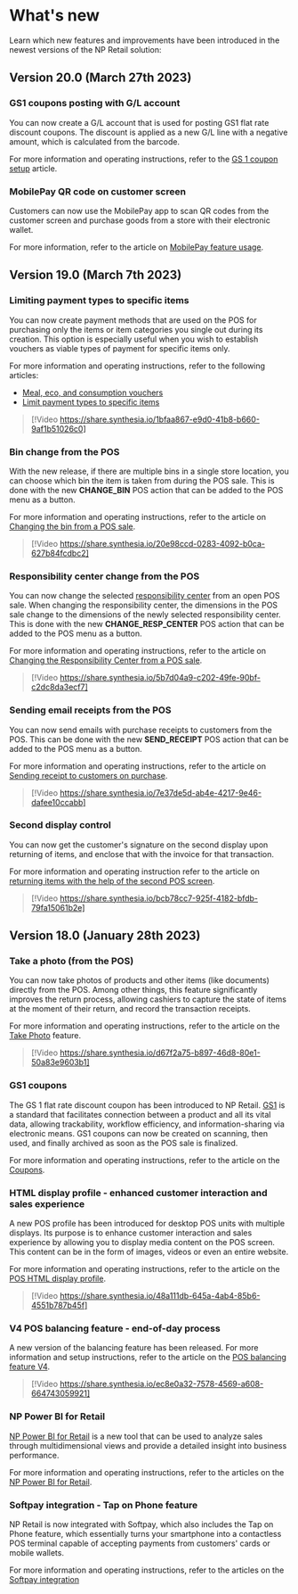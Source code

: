 # What's new

Learn which new features and improvements have been introduced in the newest versions of the NP Retail solution:

## Version 20.0 (March 27th 2023)

### GS1 coupons posting with G/L account

You can now create a G/L account that is used for posting GS1 flat rate discount coupons. The discount is applied as a new G/L line with a negative amount, which is calculated from the barcode. 

For more information and operating instructions, refer to the [GS 1 coupon setup](retail/coupons/howto/gs1_setup.md) article.

### MobilePay QR code on customer screen 

Customers can now use the MobilePay app to scan QR codes from the customer screen and purchase goods from a store with their electronic wallet.

For more information, refer to the article on [MobilePay feature usage](retail/posunit/howto/mobile_pay_qr.md).

## Version 19.0 (March 7th 2023)

### Limiting payment types to specific items

You can now create payment methods that are used on the POS for purchasing only the items or item categories you single out during its creation. This option is especially useful when you wish to establish vouchers as viable types of payment for specific items only.

For more information and operating instructions, refer to the following articles:

- [Meal, eco, and consumption vouchers](retail/posunit/explanation/belgian_voucher.md)
- [Limit payment types to specific items](retail/posunit/howto/belgian_vouchers.md)

> [!Video https://share.synthesia.io/1bfaa867-e9d0-41b8-b660-9af1b51026c0]

### Bin change from the POS

With the new release, if there are multiple bins in a single store location, you can choose which bin the item is taken from during the POS sale. This is done with the new **CHANGE_BIN** POS action that can be added to the POS menu as a button.

For more information and operating instructions, refer to the article on [Changing the bin from a POS sale](retail/posunit/howto/change_bin_pos.md).

> [!Video https://share.synthesia.io/20e98ccd-0283-4092-b0ca-627b84fcdbc2]

### Responsibility center change from the POS

You can now change the selected [responsibility center](https://learn.microsoft.com/en-us/dynamics365/business-central/inventory-responsibility-centers) from an open POS sale. When changing the responsibility center, the dimensions in the POS sale change to the dimensions of the newly selected responsibility center. This is done with the new **CHANGE_RESP_CENTER** POS action that can be added to the POS menu as a button. 

For more information and operating instructions, refer to the article on [Changing the Responsibility Center from a POS sale](retail/posunit/howto/change_responsibility_center.md).

> [!Video https://share.synthesia.io/5b7d04a9-c202-49fe-90bf-c2dc8da3ecf7]

### Sending email receipts from the POS

You can now send emails with purchase receipts to customers from the POS. This can be done with the new **SEND_RECEIPT** POS action that can be added to the POS menu as a button. 

For more information and operating instructions, refer to the article on [Sending receipt to customers on purchase](retail/posunit/howto/send_receipt_pos.md).

> [!Video https://share.synthesia.io/7e37de5d-ab4e-4217-9e46-dafee10ccabb]

### Second display control

You can now get the customer's signature on the second display upon returning of items, and enclose that with the invoice for that transaction.

For more information and operating instruction refer to the article on [returning items with the help of the second POS screen](retail/posunit/howto/take_photo_pos.md).

> [!Video https://share.synthesia.io/bcb78cc7-925f-4182-bfdb-79fa15061b2e]

## Version 18.0 (January 28th 2023)

### Take a photo (from the POS)

You can now take photos of products and other items (like documents) directly from the POS. Among other things, this feature significantly improves the return process, allowing cashiers to capture the state of items at the moment of their return, and record the transaction receipts.

For more information and operating instructions, refer to the article on the [Take Photo](retail/posunit/howto/take_photo_pos.md) feature.

> [!Video https://share.synthesia.io/d67f2a75-b897-46d8-80e1-50a83e9603b1]

### GS1 coupons

The GS 1 flat rate discount coupon has been introduced to NP Retail. [GS1](https://www.gs1us.org/upcs-barcodes-prefixes/additional-ways-to-identify-products/coupons) is a standard that facilitates connection between a product and all its vital data, allowing trackability, workflow efficiency, and information-sharing via electronic means. GS1 coupons can now be created on scanning, then used, and finally archived as soon as the POS sale is finalized. 

For more information and operating instructions, refer to the article on the [Coupons](retail/coupons/intro.md).

### HTML display profile - enhanced customer interaction and sales experience

A new POS profile has been introduced for desktop POS units with multiple displays. Its purpose is to enhance customer interaction and sales experience by allowing you to display media content on the POS screen. This content can be in the form of images, videos or even an entire website.

For more information and operating instructions, refer to the article on the [POS HTML display profile](retail/pos_profiles/howto/POS_HTMLDisplay_profile.md).

> [!Video https://share.synthesia.io/48a111db-645a-4ab4-85b6-4551b787b45f]

### V4 POS balancing feature - end-of-day process

A new version of the balancing feature has been released. For more information and setup instructions, refer to the article on the [POS balancing feature V4](retail/posunit/howto/balance_pos_v4.md).

> [!Video https://share.synthesia.io/ec8e0a32-7578-4569-a608-664743059921]

### NP Power BI for Retail

[NP Power BI for Retail](https://appsource.microsoft.com/en-us/product/power-bi/navipartner.np-power-bi-for-retail?tab=Overview) is a new tool that can be used to analyze sales through multidimensional views and provide a detailed insight into business performance. 

For more information and operating instructions, refer to the articles on the [NP Power BI for Retail](power_bi/power_bi_retail/intro.md).

### Softpay integration - Tap on Phone feature

NP Retail is now integrated with Softpay, which also includes the Tap on Phone feature, which essentially turns your smartphone into a contactless POS terminal capable of accepting payments from customers' cards or mobile wallets. 

For more information and operating instructions, refer to the articles on the [Softpay integration](retail/eft/howto/softpay.md)